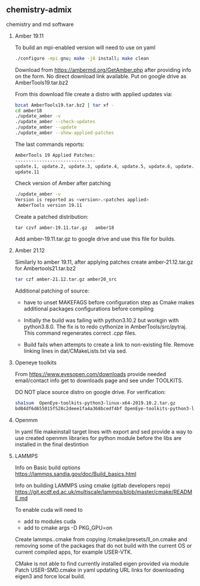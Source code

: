 ## chemistry-admix
chemistry and md software

1. Amber 19.11

   To build an mpi-enabled version will need to use on yaml
   ```bash
   ./configure -mpi gnu; make -j8 install; make clean
   ```

   Download from https://ambermd.org/GetAmber.php after providing info on the form.
   No direct download link available. Put on google drive as AmberTools19.tar.bz2

   From this download file create a distro with applied updates via:

   ```bash
   bzcat AmberTools19.tar.bz2 | tar xf -
   cd amber18
   ./update_amber -v
   ./update_amber --check-updates
   ./update_amber --update
   ./update_amber --show-applied-patches
   ```
   The last commands reports:
   ```txt
   AmberTools 19 Applied Patches:
   ------------------------------
   update.1, update.2, update.3, update.4, update.5, update.6, update.7, update.8, update.9, update.10,
   update.11
   ```

   Check version of Amber after patching
   ```bash
   ./update_amber -v
   Version is reported as <version>.<patches applied>
	AmberTools version 19.11
   ```

   Create a patched distribution:
   ```
   tar czvf amber-19.11.tar.gz   amber18
   ```

   Add amber-19.11.tar.gz to google drive and use this file for builds.

1. Amber 21.12

   Similarly to amber 19.11, after applying patches create amber-21.12.tar.gz for Ambertools21.tar.bz2
   ```bash
   tar czf amber-21.12.tar.gz amber20_src
   ```

   Additional patching of source:

   - have to unset MAKEFAGS before configuration step as Cmake makes
     additional packages configurations before compiling

   - Initially the build was failing with python3.10.2 but workgin with python3.8.0.
     The fix is to redo cythonize in AmberTools/src/pytraj. This command regenerates correct
      _<name>.cpp_  files.

   - Build fails when attempts to create a link to non-existing file.
     Remove linking lines in dat/CMakeLists.txt via sed.

1. Openeye toolkits

   From https://www.eyesopen.com/downloads provide needed email/contact info
   get to  downloads page and see under TOOLKITS.

   DO NOT place source distro on google drive. For verification:
   ```bash
   sha1sum  OpenEye-toolkits-python3-linux-x64-2019.10.2.tar.gz
   bd04df6d655015f528c2deee1fa4a368bcedf4bf OpenEye-toolkits-python3-linux-x64-2019.10.2.tar.gz
   ```

1. Openmm

   In yaml file makeinstall target lines with export and sed provide a way to use created
   openmm libraries for python module before the libs  are installed in the final destintion

1. LAMMPS

   Info on Basic build options https://lammps.sandia.gov/doc/Build_basics.html

   Info on building LAMMPS using cmake (gitlab  developers repo)
   https://git.ecdf.ed.ac.uk/multiscale/lammps/blob/master/cmake/README.md

   To enable cuda will need to
   - add to modules cuda
   - add to cmake args -D PKG_GPU=on

   Create lammps.<version>.cmake from copying <distro>/cmake/presets/ll_on.cmake
   and removing some of the packages that do not build with the current OS or
   current compiled apps, for example USER-VTK.

   CMake is not able to find currently installed eigen provided via module
   Patch USER-SMD.cmake in yaml updating URL links for downloading eigen3
   and force  local build.
